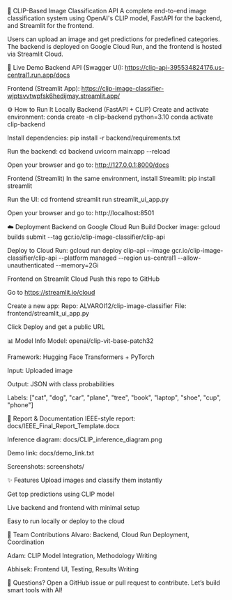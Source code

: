 🧠 CLIP-Based Image Classification API
A complete end-to-end image classification system using OpenAI's CLIP model, FastAPI for the backend, and Streamlit for the frontend.

Users can upload an image and get predictions for predefined categories. The backend is deployed on Google Cloud Run, and the frontend is hosted via Streamlit Cloud.

🚀 Live Demo
Backend API (Swagger UI): https://clip-api-395534824176.us-central1.run.app/docs

Frontend (Streamlit App): https://clip-image-classifier-wjptsvvtwpfsk6hedijmay.streamlit.app/

⚙️ How to Run It Locally
Backend (FastAPI + CLIP)
Create and activate environment: conda create -n clip-backend python=3.10
conda activate clip-backend

Install dependencies:
pip install -r backend/requirements.txt

Run the backend:
cd backend
uvicorn main:app --reload

Open your browser and go to:
http://127.0.0.1:8000/docs

Frontend (Streamlit)
In the same environment, install Streamlit:
pip install streamlit

Run the UI:
cd frontend
streamlit run streamlit_ui_app.py

Open your browser and go to:
http://localhost:8501

☁️ Deployment
Backend on Google Cloud Run
Build Docker image:
gcloud builds submit --tag gcr.io/clip-image-classifier/clip-api

Deploy to Cloud Run:
gcloud run deploy clip-api --image gcr.io/clip-image-classifier/clip-api --platform managed --region us-central1 --allow-unauthenticated --memory=2Gi

Frontend on Streamlit Cloud
Push this repo to GitHub

Go to https://streamlit.io/cloud

Create a new app:
Repo: ALVAROI12/clip-image-classifier
File: frontend/streamlit_ui_app.py

Click Deploy and get a public URL

📊 Model Info
Model: openai/clip-vit-base-patch32

Framework: Hugging Face Transformers + PyTorch

Input: Uploaded image

Output: JSON with class probabilities

Labels: ["cat", "dog", "car", "plane", "tree", "book", "laptop", "shoe", "cup", "phone"]

📄 Report & Documentation
IEEE-style report: docs/IEEE_Final_Report_Template.docx

Inference diagram: docs/CLIP_inference_diagram.png

Demo link: docs/demo_link.txt

Screenshots: screenshots/

✨ Features
Upload images and classify them instantly

Get top predictions using CLIP model

Live backend and frontend with minimal setup

Easy to run locally or deploy to the cloud

👥 Team Contributions
Alvaro: Backend, Cloud Run Deployment, Coordination

Adam: CLIP Model Integration, Methodology Writing

Abhisek: Frontend UI, Testing, Results Writing

💬 Questions?
Open a GitHub issue or pull request to contribute.
Let’s build smart tools with AI!


